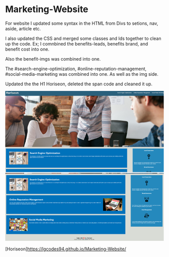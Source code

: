 # Marketing-Website
For website I updated some syntax in the HTML from Divs to setions, nav, aside, article etc.

I also updated the CSS and merged some classes and Ids together to clean up the code. 
Ex; I comnbined the benefits-leads, benefits brand, and benefit cost into one. 

Also the benefit-imgs was combined into one. 

The #search-engine-optimization, #online-reputation-management, #social-media-marketing was combined into one. As well as the img side.

Updated the the H1 Horiseon, deleted the span code and cleaned it up. 


![Alt text](marketingwebsite.png)
![Alt text](<marketing website 2.png>)

[Horiseon]https://lgcodes94.github.io/Marketing-Website/
